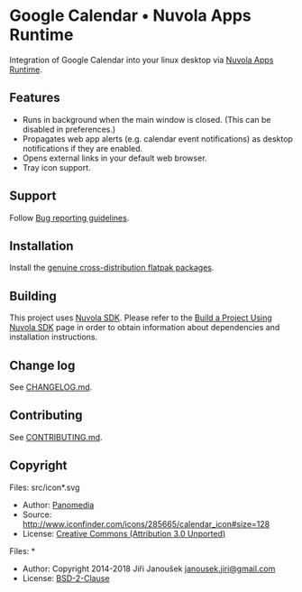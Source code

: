 Google Calendar • Nuvola Apps Runtime
=====================================

Integration of Google Calendar into your linux desktop via
[Nuvola Apps Runtime](https://github.com/tiliado/nuvolaruntime).

Features
--------

 * Runs in background when the main window is closed. (This can be disabled in preferences.)
 * Propagates web app alerts (e.g. calendar event notifications) as desktop notifications if they are enabled.
 * Opens external links in your default web browser.
 * Tray icon support.

Support
-------

Follow [Bug reporting guidelines](https://github.com/tiliado/nuvolaruntime/wiki/Bug-Reporting-Guidelines).

Installation
------------

Install the [genuine cross-distribution flatpak packages](https://nuvola.tiliado.eu/app/google_calendar/).

Building
--------

This project uses [Nuvola SDK](https://github.com/tiliado/nuvolasdk#create-new-project). Please refer to
the [Build a Project Using Nuvola SDK](https://github.com/tiliado/nuvolasdk#build-a-project-using-nuvola-sdk)
page in order to obtain information about dependencies and installation instructions.

Change log
----------

See [CHANGELOG.md](./CHANGELOG.md).

Contributing
------------

See [CONTRIBUTING.md](./CONTRIBUTING.md).

Copyright
---------

Files: src/icon*.svg

* Author: [Panomedia](https://www.iconfinder.com/paomedia)
* Source: <http://www.iconfinder.com/icons/285665/calendar_icon#size=128>
* License: [Creative Commons (Attribution 3.0 Unported)](http://creativecommons.org/licenses/by/3.0/)

Files: *

* Author: Copyright 2014-2018 Jiři Janoušek <janousek.jiri@gmail.com>
* License: [BSD-2-Clause](./LICENSE)
